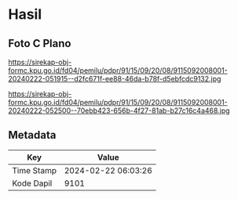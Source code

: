 # Hasil

## Foto C Plano

https://sirekap-obj-formc.kpu.go.id/fd04/pemilu/pdpr/91/15/09/20/08/9115092008001-20240222-051915--d2fc671f-ee88-46da-b78f-d5ebfcdc9132.jpg

https://sirekap-obj-formc.kpu.go.id/fd04/pemilu/pdpr/91/15/09/20/08/9115092008001-20240222-052500--70ebb423-656b-4f27-81ab-b27c16c4a468.jpg


## Metadata

| Key        | Value               |
| ---------- | ------------------- |
| Time Stamp | 2024-02-22 06:03:26 |
| Kode Dapil | 9101                |



